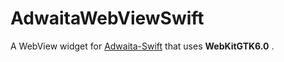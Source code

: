 # AdwaitaWebViewSwift

A WebView widget for [Adwaita-Swift](https://github.com/AparokshaUI/adwaita-swift) that uses **WebKitGTK6.0** .
